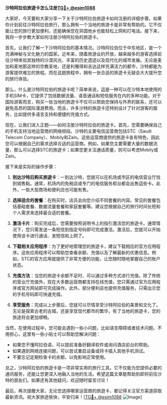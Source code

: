 **沙特阿拉伯旅遊卡怎么注册[TG💪+ @esim1088](https://t.me/s/esim1088)**

大家好，今天要和大家分享一下关于沙特阿拉伯旅遊卡如何注册的详细步骤。如果你计划前往沙特阿拉伯旅行，那么拥有一个当地的旅游卡是非常有帮助的。它不仅能让您的旅行更加便利，还能确保您在异国他乡也能轻松上网和打电话。接下来，我将一步步教大家如何注册沙特阿拉伯的旅遊卡。

首先，让我们了解一下沙特阿拉伯的基本情况。沙特阿拉伯位于中东地区，是一个充满神秘与文化魅力的国家。近年来，随着旅游业的开放，越来越多的游客选择前往沙特体验其独特的沙漠风光、丰富的历史遗迹以及现代化的城市发展。无论是麦加和麦地那这样的宗教圣地，还是利雅得和吉达这样充满活力的都市，沙特都能为游客提供难忘的旅程。而在这趟旅程中，拥有一张合适的旅遊卡无疑会大大提升您的旅行体验。

那么，什么是沙特阿拉伯的旅遊卡呢？简单来说，這是一种可以在沙特本地使用的手机SIM卡，它提供了包括数据流量、语音通话和短信服务在内的多种功能。对于国际游客而言，购买一张当地的旅遊卡不仅可以帮助您保持与外界的联系，还可以避免高昂的国际漫游费用。而且，许多沙特的旅遊卡还特别设计了针对游客的服务，比如提供多语言支持和便捷的充值方式。

现在，让我们进入正题——如何注册沙特阿拉伯的旅遊卡。首先，您需要确保自己的手机支持当地运营商的网络频段。沙特的主要电信运营商包括STC（Saudi Telecom Company）、Mobily和Zain。这些运营商提供的旅遊卡各有特色，因此您可以根据自己的需求选择合适的运营商。例如，如果您主要需要大量的数据流量，那么可以选择STC的旅遊卡；如果您更关注通话质量，则可以考虑Mobily或Zain。

接下来是实际的操作步骤：

1. **到达沙特后购买旅遊卡**：一到达沙特，您就可以在机场或市区的电信营业厅找到销售點。通常，机场内的免税店或专门的电信服务柜台都会出售這些卡。此外，一些大型商场和便利店也可能有售。

2. **选择适合的套餐**：在购买时，店员会向您介绍不同套餐的内容。常见的套餐包括基础套餐、数据流量套餐和家庭套餐等。建议您根据自己的旅行时间长短和个人需求来选择最合适的套餐。

3. **激活卡片**：购买完成后，您需要按照说明书上的指引激活您的旅遊卡。通常情况下，您只需发送一条短信到指定号码即可完成激活。激活后，您就可以开始使用该卡进行通话、发短信和上网了。

4. **下载相关应用程序**：为了更好地管理您的旅遊卡，建议下载相应的官方应用程序。这些应用程序可以帮助您查看余额、充值以及了解最新的优惠信息。例如，STC的官方应用就提供了非常方便的功能，让您随时随地掌握自己的账户状态。

5. **充值方法**：当您的旅遊卡余额不足时，可以通过多种方式进行充值。除了传统的营业厅充值外，现在大多数运营商都支持在线充值，您只需通过官方应用程序或官方网站即可完成操作。此外，部分便利店也提供充值服务，只需出示您的手机号码即可快速充值。

6. **享受服务**：完成以上步骤后，您就可以尽情享受沙特阿拉伯的美景和文化了。无论是探索古老的古城，还是享受现代都市的繁华，有了当地的旅遊卡，您的旅途将会更加顺畅。

当然，在使用过程中，您可能会遇到一些小问题，比如语言障碍或者技术问题。不用担心，这里有一些小贴士可以帮助您解决问题：

- 如果您不懂阿拉伯语，可以提前准备好翻译软件或询问酒店前台的帮助。
- 如果遇到网络连接问题，可以尝试重启设备或将卡插入其他手机测试。
- 不要忘记定期检查卡的余额，以免影响正常使用。

总之，沙特阿拉伯的旅遊卡是一项非常实用的旅行工具。它不仅能为您提供必要的通讯服务，还能让您更深入地融入当地的生活。希望这篇文章能帮助到即将前往沙特的朋友们。如果还有其他疑问，欢迎随时留言讨论！

最后，再次提醒大家，无论您选择哪家运营商的旅遊卡，都记得关注官方渠道获取最新资讯。祝大家旅途愉快，平安归来！[[TG💪+ @esim1088](https://t.me/s/esim1088) ![Image](https://i.postimg.cc/4NQfJmqS/Snipaste-2025-05-13-00-14-12.png)]